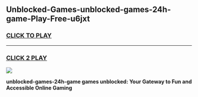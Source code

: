 
## Unblocked-Games-unblocked-games-24h-game-Play-Free-u6jxt
<h3>
<a href="https://premium76.site?title=unblocked-games-24h-game&ref=18A">CLICK TO PLAY</a></h3>
<hr>

<h3>
<a href="https://premium76.site?title=unblocked-games-24h-game&ref=18A">CLICK 2 PLAY</a>
  
</h3>

<a href="https://premium76.site?title=unblocked-games-24h-game&ref=18A"><img src="https://clearcache.store/games.png"></a>


**unblocked-games-24h-game games unblocked: Your Gateway to Fun and Accessible Online Gaming**
